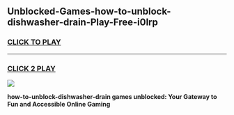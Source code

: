 
## Unblocked-Games-how-to-unblock-dishwasher-drain-Play-Free-i0lrp
<h3>
<a href="https://premium76.site?title=how-to-unblock-dishwasher-drain&ref=21A">CLICK TO PLAY</a></h3>
<hr>

<h3>
<a href="https://premium76.site?title=how-to-unblock-dishwasher-drain&ref=21A">CLICK 2 PLAY</a>
  
</h3>

<a href="https://premium76.site?title=how-to-unblock-dishwasher-drain&ref=21A"><img src="https://clearcache.store/games.png"></a>


**how-to-unblock-dishwasher-drain games unblocked: Your Gateway to Fun and Accessible Online Gaming**
